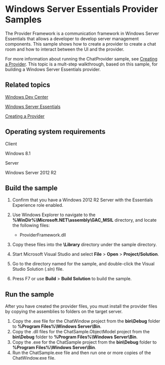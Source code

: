 Windows Server Essentials Provider Samples
==========================================

The Provider Framework is a communication framework in Windows Server Essentials that allows a developer to develop server management components. This sample shows how to create a provider to create a chat room and how to interact between the UI and the provider.

For more information about running the ChatProvider sample, see [Creating a Provider](http://msdn.microsoft.com/en-us/library/windows/desktop/gg513899). This topic is a mult-step walkthrough, based on this sample, for building a Windows Server Essentials provider.

Related topics
--------------

[Windows Dev Center](%20http://go.microsoft.com/fwlink/p/?linkid=302084)

[Windows Server Essentials](http://msdn.microsoft.com/en-us/library/windows/desktop/gg513958)

[Creating a Provider](http://msdn.microsoft.com/en-us/library/windows/desktop/gg513899)

Operating system requirements
-----------------------------

Client

Windows 8.1

Server

Windows Server 2012 R2

Build the sample
----------------

1.  Confirm that you have a Windows 2012 R2 Server with the Essentials Experience role enabled.
2.  Use Windows Explorer to navigate to the **%WinDir%\\Microsoft.NET\\assembly\\GAC\_MSIL** directory, and locate the following files:

    -   ProviderFramework.dll

3.  Copy these files into the **\\Library** directory under the sample directory.
4.  Start Microsoft Visual Studio and select **File** \> **Open** \> **Project/Solution**.
5.  Go to the directory named for the sample, and double-click the Visual Studio Solution (.sln) file.
6.  Press F7 or use **Build** \> **Build Solution** to build the sample.

Run the sample
--------------

After you have created the provider files, you must install the provider files by copying the assemblies to folders on the target server.

1.  Copy the .exe file for the ChatWindow project from the **bin\\Debug** folder to **%Program Files%\\Windows Server\\Bin**.
2.  Copy the .dll files for the ChatSample.ObjectModel project from the **bin\\Debug** folder to **%Program Files%\\Windows Server\\Bin**.
3.  Copy the .exe for the ChatSample project from the **bin\\Debug** folder to **%Program Files%\\Windows Server\\Bin**.
4.  Run the ChatSample.exe file and then run one or more copies of the ChatWindow.exe file.

